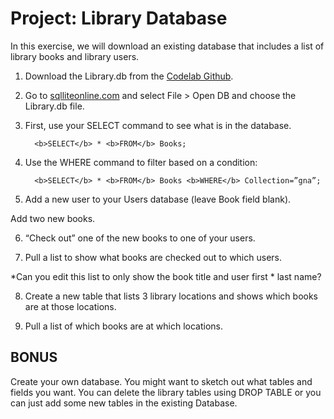 <h1>Project: Library Database</h1>

In this exercise, we will download an existing database that includes a list of library books and library users. 

1. Download the Library.db from the <a href="https://github.com/LibraryCodeLab">Codelab Github</a>.  

2. Go to <a href="www.sqlliteonline.com">sqlliteonline.com</a> and select File > Open DB and choose the Library.db file. 

3. First, use your SELECT command to see what is in the database. 

         <b>SELECT</b> * <b>FROM</b> Books; 

4. Use the WHERE command to filter based on a condition: 

         <b>SELECT</b> * <b>FROM</b> Books <b>WHERE</b> Collection=”gna”; 

5. Add a new user to your Users database (leave Book field blank). 

Add two new books. 

6. “Check out” one of the new books to one of your users. 

7. Pull a list to show what books are checked out to which users. 

*Can you edit this list to only show the book title and user first * last name? 

8. Create a new table that lists 3 library locations and shows which books are at those locations. 

9. Pull a list of which books are at which locations. 

<h2>BONUS</h2> 

Create your own database. You might want to sketch out what tables and fields you want. You can delete the library tables using DROP TABLE or you can just add some new tables in the existing Database.
